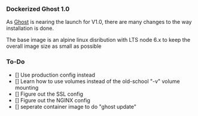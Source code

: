 ### Dockerized Ghost 1.0

As [Ghost](https:/ghost.org) is nearing the launch for V1.0, there are many changes to the way installation is done.

The base image is an alpine linux disribution with LTS node 6.x to keep the overall image size as small as possible


### To-Do

- [] Use production config instead
- [] Learn how to use volumes instead of the old-school "-v" volume mounting
- [] Figure out the SSL config
- [] Figure out the NGINX config
- [] seperate container image to do "ghost update"
